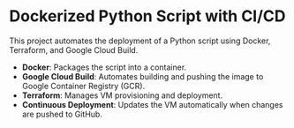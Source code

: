# Dockerized Python Script with CI/CD  

This project automates the deployment of a Python script using Docker, Terraform, and Google Cloud Build.  

- **Docker**: Packages the script into a container.  
- **Google Cloud Build**: Automates building and pushing the image to Google Container Registry (GCR).  
- **Terraform**: Manages VM provisioning and deployment.  
- **Continuous Deployment**: Updates the VM automatically when changes are pushed to GitHub.  
